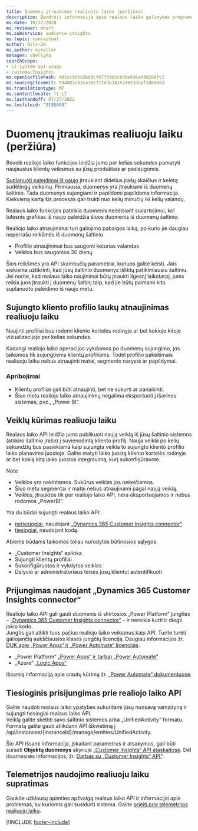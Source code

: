 ```yaml
---
title: Duomenų įtraukimas realiuoju laiku (peržiūra)
description: Bendroji informacija apie realaus laiko galimybes programoje "Customer Insights".
ms.date: 10/27/2020
ms.reviewer: mhart
ms.subservice: audience-insights
ms.topic: conceptual
author: Nils-2m
ms.author: nikeller
manager: shellyha
searchScope:
- ci-system-api-usage
- customerInsights
ms.openlocfilehash: 403cc9dbd3bddcf67f59b5cb0be936af4d268fc2
ms.sourcegitcommit: 594081c82ca385f7143b3416378533aaf2d6d0d3
ms.translationtype: MT
ms.contentlocale: lt-LT
ms.lasthandoff: 07/27/2022
ms.locfileid: "9195668"
---
```

# <a name="real-time-data-ingestion-preview"></a>Duomenų įtraukimas realiuoju laiku (peržiūra)

Beveik realiojo laiko funkcijos leidžia jums per kelias sekundes pamatyti naujausius klientų veiksmus su jūsų produktais ar paslaugomis.

[Suplanuoti paleidimai iš naujo](system.md#schedule-tab) įtraukiant didelius įrašų skaičius ir keletą sudėtingų veiksmų. Pirmiausia, duomenys yra įtraukiami iš duomenų šaltinio. Tada duomenys sujungiami ir papildomi papildoma informacija. Kiekvieną kartą šis procesas gali trukti nuo kelių minučių iki kelių valandų.

Realaus laiko funkcijos pateikia duomenis nedelsiant suvartojimui, kol tolesnis grafikas iš naujo paleidžia šiuos duomenis iš duomenų šaltinio.

Realiojo laiko atnaujinimai turi galiojimo pabaigos laiką, po kurio jie daugiau neperrašo reikšmės iš duomenų šaltinio.

- Profilio atnaujinimai bus saugomi keturias valandas
- Veiklos bus saugomos 30 dienų

Šios reikšmės yra API skambučių parametrai, kuriuos galite keisti. Jais siekiama užtikrinti, kad jūsų šaltinio duomenys išliktų patikimiausiu šaltiniu. Jei norite, kad realaus laiko naujinimai būtų įtraukti ilgesnį laikotarpį, jums reikia juos įtraukti į duomenų šaltinį taip, kad jie būtų paimami kito suplanuoto paleidimo iš naujo metu.

## <a name="real-time-update-of-the-unified-customer-profile-fields"></a>Sujungto kliento profilio laukų atnaujinimas realiuoju laiku

Naujinti profiliai bus rodomi kliento kortelės rodinyje ar bet kokioje kitoje vizualizacijoje per kelias sekundes.

Kadangi realiojo laiko operacijos vykdomos po duomenų sujungimo, jos taikomos tik sujungtiems klientų profiliams. Todėl profilio pakeitimais realiuoju laiku nebus atnaujinti matai, segmento narystė ar papildymai.

### <a name="limitations"></a>Apribojimai

- Klientų profiliai gali būti atnaujinti, bet ne sukurti ar panaikinti.
- Šiuo metu realiojo laiko atnaujinimų negalima eksportuoti į išorines sistemas, pvz., „Power BI“.

## <a name="real-time-creation-of-activities"></a>Veiklų kūrimas realiuoju laiku

Realaus laiko API leidžia jums publikuoti naują veiklą iš jūsų šaltinio sistemos (atskiro šaltinio įrašo) į suvienodintą kliento profilį. Nauja veikla po kelių sekundžių bus pasiekiama kaip sujungta veikla to sujungto kliento profilio laiko planavimo juostoje. Galite matyti laiko juostą kliento kortelės rodinyje ar bet kokią kitą laiko juostos integravimą, kurį sukonfigūravote.

> [!NOTE]
>
> - Veiklos yra nekintamos. Sukūrus veiklas jos nekeičiamos.
> - Šiuo metu segmentai ir matai nebus atnaujinami pagal naują veiklą.
> - Veiklos, įtrauktos tik per realiojo laiko API, nėra eksportuojamos ir nebus rodomos „PowerBI“.

Yra du būdai sujungti realaus laiko API:

- [netiesiogiai](#connect-via-the-dynamics-365-customer-insights-connector), naudojant [„Dynamics 365 Customer Insights connector“](/connectors/customerinsights/)
- [tiesiogiai](#connect-directly-to-the-real-time-api), naudojant kodą.

Abiems būdams taikomos toliau nurodytos būtinosios sąlygos.

- „Customer Insights“ aplinka
- Sujungti klientų profiliai
- Sukonfigūruotos ir vykdytos veiklos
- Dalyvio ar administratoriaus teisės jūsų klientui autentifikuoti

## <a name="connect-via-the-dynamics-365-customer-insights-connector"></a>Prijungimas naudojant „Dynamics 365 Customer Insights connector“

Realiojo laiko API gali gauti duomenis iš skirtosios „Power Platform“ jungties – [„Dynamics 365 Customer Insights connector“](/connectors/customerinsights/) – ir nereikia kurti ir diegti jokio kodo.    
Jungtis gali atlikti tuos pačius realiojo laiko veiksmus kaip API. Turite turėti galiojančią aukščiausios klasės jungčių licenciją. Daugiau informacijos žr. [DUK apie „Power Apps“ ir „Power Automate“ licencijas](/power-platform/admin/powerapps-flow-licensing-faq).

- „Power Platform“ [„Power Apps“ ir (arba) „Power Automate“](/connectors/)
- „Azure“ [„Logic Apps“](/azure/connectors/apis-list)

Išsamią informaciją apie srautų kūrimą žr. [„Power Automate“ dokumentuose](/power-automate/).

## <a name="connect-directly-to-the-real-time-api"></a>Tiesioginis prisijungimas prie realiojo laiko API

Galite naudoti realaus laiko ypatybes sukurdami jūsų nuosavą vamzdyną ir sujungti tiesiogiai realaus laiko API.    
Veiklą galite skelbti savo šaltinio sistemos arba „UnifiedActivity“ formatu. Formatą galite gauti atlikdami API iškvietimą į /api/instances/{instanceId}/manage/entities/UnifiedActivity.

Šio API išsami informacija, įskaitant parametrus ir atsakymus, gali būti surasti **Objektų duomenys** skyriuje [„Customer Insights“ API ataskaitose](https://developer.ci.ai.dynamics.com/api-details#api=CustomerInsights). Dėl išsamesnės informacijos, žr. [Darbas su „Customer Insights“ API“](apis.md).

## <a name="understand-your-real-time-usage-with-telemetry"></a>Telemetrijos naudojimo realiuoju laiku supratimas

Gaukite užklausų apimties apžvalgą realaus laiko API ir informacijai apie problemas, su kuriomis gali susidurti sistema. Galite [prieiti prie telemetrijos realiuoju laiku](system.md#api-usage-tab). 


[!INCLUDE [footer-include](includes/footer-banner.md)]
